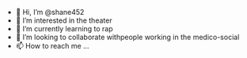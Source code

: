 - 👋 Hi, I’m @shane452
- 👀 I’m interested in the theater
- 🌱 I’m currently learning to rap
- 💞️ I’m looking to collaborate withpeople working in the medico-social
- 📫 How to reach me ...

<!---
shane452/shane452 is a ✨ special ✨ repository because its `README.md` (this file) appears on your GitHub profile.
You can click the Preview link to take a look at your changes.
--->

